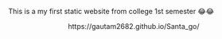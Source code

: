 This is a my first static website from college 1st semester 😂😂 
<center>https://gautam2682.github.io/Santa_go/</center>
